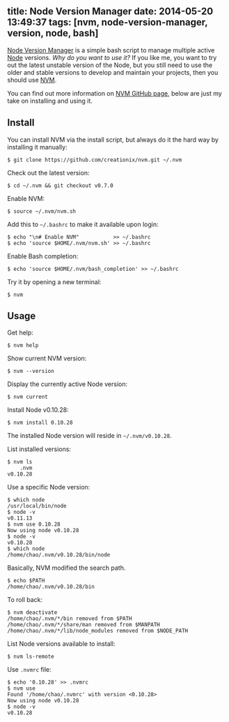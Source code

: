 title: Node Version Manager
date: 2014-05-20 13:49:37
tags: [nvm, node-version-manager, version, node, bash]
---

[Node Version Manager][nvm] is a simple bash script to manage multiple active [Node] versions. _Why do you want to use it?_ If you like me, you want to try out the latest unstable version of the Node, but you still need to use the older and stable versions to develop and maintain your projects, then you should use [NVM].

You can find out more information on [NVM GitHub page][nvm], below are just my take on installing and using it.


## Install

You can install NVM via the install script, but always do it the hard way by installing it manually:

    $ git clone https://github.com/creationix/nvm.git ~/.nvm

Check out the latest version:

    $ cd ~/.nvm && git checkout v0.7.0

Enable NVM:

    $ source ~/.nvm/nvm.sh

Add this to `~/.bashrc` to make it available upon login:

    $ echo "\n# Enable NVM"           >> ~/.bashrc
    $ echo 'source $HOME/.nvm/nvm.sh' >> ~/.bashrc

Enable Bash completion:

    $ echo 'source $HOME/.nvm/bash_completion' >> ~/.bashrc

Try it by opening a new terminal:

    $ nvm


## Usage

Get help:

    $ nvm help

Show current NVM version:

    $ nvm --version

Display the currently active Node version:

    $ nvm current

Install Node v0.10.28:

    $ nvm install 0.10.28

The installed Node version will reside in `~/.nvm/v0.10.28`.

List installed versions:

    $ nvm ls
        .nvm
    v0.10.28

Use a specific Node version:

    $ which node
    /usr/local/bin/node
    $ node -v
    v0.11.13
    $ nvm use 0.10.28
    Now using node v0.10.28
    $ node -v
    v0.10.28
    $ which node
    /home/chao/.nvm/v0.10.28/bin/node

Basically, NVM modified the search path.

    $ echo $PATH
    /home/chao/.nvm/v0.10.28/bin

To roll back:

    $ nvm deactivate
    /home/chao/.nvm/*/bin removed from $PATH
    /home/chao/.nvm/*/share/man removed from $MANPATH
    /home/chao/.nvm/*/lib/node_modules removed from $NODE_PATH

List Node versions available to install:

    $ nvm ls-remote

Use `.nvmrc` file:

    $ echo '0.10.28' >> .nvmrc
    $ nvm use
    Found '/home/chao/.nvmrc' with version <0.10.28>
    Now using node v0.10.28
    $ node -v
    v0.10.28


[nvm]: https://github.com/creationix/nvm
[node]: http://nodejs.org/


